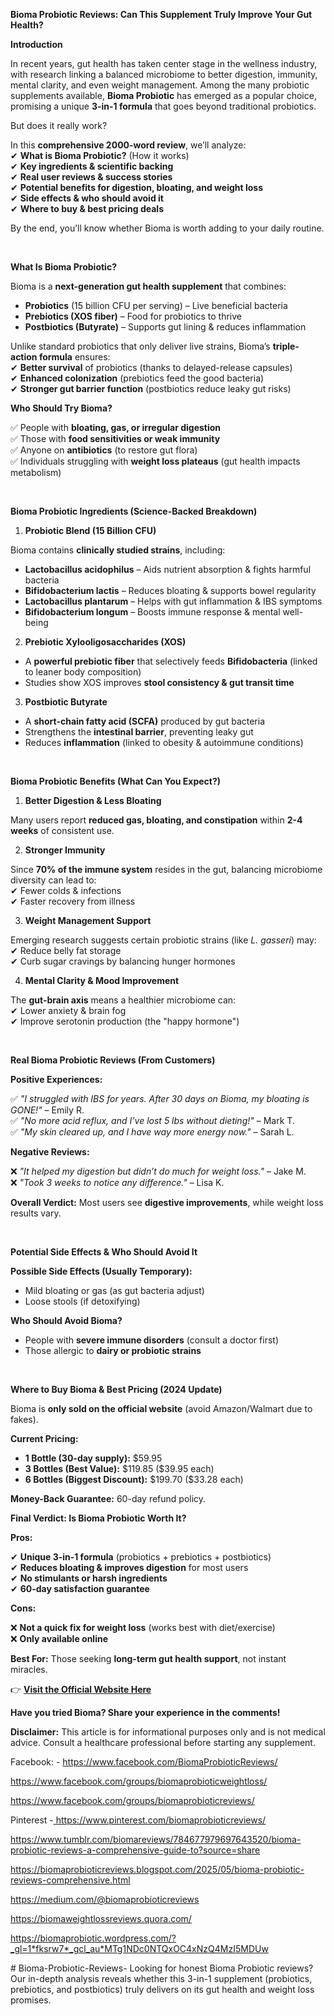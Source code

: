 <p><strong>Bioma Probiotic Reviews: Can This Supplement Truly Improve Your Gut Health?</strong></p>
<p><strong>Introduction</strong></p>
<p>In recent years, gut health has taken center stage in the wellness industry, with research linking a balanced microbiome to better digestion, immunity, mental clarity, and even weight management. Among the many probiotic supplements available, <strong>Bioma Probiotic</strong> has emerged as a popular choice, promising a unique <strong>3-in-1 formula</strong> that goes beyond traditional probiotics.</p>
<p>But does it really work?</p>
<p>In this <strong>comprehensive 2000-word review</strong>, we&rsquo;ll analyze:<br /> ✔ <strong>What is Bioma Probiotic?</strong> (How it works)<br /> ✔ <strong>Key ingredients &amp; scientific backing</strong><br /> ✔ <strong>Real user reviews &amp; success stories</strong><br /> ✔ <strong>Potential benefits for digestion, bloating, and weight loss</strong><br /> ✔ <strong>Side effects &amp; who should avoid it</strong><br /> ✔ <strong>Where to buy &amp; best pricing deals</strong></p>
<p>By the end, you&rsquo;ll know whether Bioma is worth adding to your daily routine.</p>
<p>&nbsp;</p>
<p><strong>What Is Bioma Probiotic?</strong></p>
<p>Bioma is a <strong>next-generation gut health supplement</strong> that combines:</p>
<ul>
<li><strong>Probiotics</strong> (15 billion CFU per serving) &ndash; Live beneficial bacteria</li>
<li><strong>Prebiotics (XOS fiber)</strong> &ndash; Food for probiotics to thrive</li>
<li><strong>Postbiotics (Butyrate)</strong> &ndash; Supports gut lining &amp; reduces inflammation</li>
</ul>
<p>Unlike standard probiotics that only deliver live strains, Bioma&rsquo;s <strong>triple-action formula</strong> ensures:<br /> ✔ <strong>Better survival</strong> of probiotics (thanks to delayed-release capsules)<br /> ✔ <strong>Enhanced colonization</strong> (prebiotics feed the good bacteria)<br /> ✔ <strong>Stronger gut barrier function</strong> (postbiotics reduce leaky gut risks)</p>
<p><strong>Who Should Try Bioma?</strong></p>
<p>✅ People with <strong>bloating, gas, or irregular digestion</strong><br /> ✅ Those with <strong>food sensitivities or weak immunity</strong><br /> ✅ Anyone on <strong>antibiotics</strong> (to restore gut flora)<br /> ✅ Individuals struggling with <strong>weight loss plateaus</strong> (gut health impacts metabolism)</p>
<p>&nbsp;</p>
<p><strong>Bioma Probiotic Ingredients (Science-Backed Breakdown)</strong></p>
<ol>
<li><strong> Probiotic Blend (15 Billion CFU)</strong></li>
</ol>
<p>Bioma contains <strong>clinically studied strains</strong>, including:</p>
<ul>
<li><strong>Lactobacillus acidophilus</strong> &ndash; Aids nutrient absorption &amp; fights harmful bacteria</li>
<li><strong>Bifidobacterium lactis</strong> &ndash; Reduces bloating &amp; supports bowel regularity</li>
<li><strong>Lactobacillus plantarum</strong> &ndash; Helps with gut inflammation &amp; IBS symptoms</li>
<li><strong>Bifidobacterium longum</strong> &ndash; Boosts immune response &amp; mental well-being</li>
</ul>
<ol start="2">
<li><strong> Prebiotic Xylooligosaccharides (XOS)</strong></li>
</ol>
<ul>
<li>A <strong>powerful prebiotic fiber</strong> that selectively feeds <strong>Bifidobacteria</strong> (linked to leaner body composition)</li>
<li>Studies show XOS improves <strong>stool consistency &amp; gut transit time</strong></li>
</ul>
<ol start="3">
<li><strong> Postbiotic Butyrate</strong></li>
</ol>
<ul>
<li>A <strong>short-chain fatty acid (SCFA)</strong> produced by gut bacteria</li>
<li>Strengthens the <strong>intestinal barrier</strong>, preventing leaky gut</li>
<li>Reduces <strong>inflammation</strong> (linked to obesity &amp; autoimmune conditions)</li>
</ul>
<p>&nbsp;</p>
<p><strong>Bioma Probiotic Benefits (What Can You Expect?)</strong></p>
<ol>
<li><strong> Better Digestion &amp; Less Bloating</strong></li>
</ol>
<p>Many users report <strong>reduced gas, bloating, and constipation</strong> within <strong>2-4 weeks</strong> of consistent use.</p>
<ol start="2">
<li><strong> Stronger Immunity</strong></li>
</ol>
<p>Since <strong>70% of the immune system</strong> resides in the gut, balancing microbiome diversity can lead to:<br /> ✔ Fewer colds &amp; infections<br /> ✔ Faster recovery from illness</p>
<ol start="3">
<li><strong> Weight Management Support</strong></li>
</ol>
<p>Emerging research suggests certain probiotic strains (like <em>L. gasseri</em>) may:<br /> ✔ Reduce belly fat storage<br /> ✔ Curb sugar cravings by balancing hunger hormones</p>
<ol start="4">
<li><strong> Mental Clarity &amp; Mood Improvement</strong></li>
</ol>
<p>The <strong>gut-brain axis</strong> means a healthier microbiome can:<br /> ✔ Lower anxiety &amp; brain fog<br /> ✔ Improve serotonin production (the "happy hormone")</p>
<p>&nbsp;</p>
<p><strong>Real Bioma Probiotic Reviews (From Customers)</strong></p>
<p><strong>Positive Experiences:</strong></p>
<p>✅ <em>"I struggled with IBS for years. After 30 days on Bioma, my bloating is GONE!"</em> &ndash; Emily R.<br /> ✅ <em>"No more acid reflux, and I&rsquo;ve lost 5 lbs without dieting!"</em> &ndash; Mark T.<br /> ✅ <em>"My skin cleared up, and I have way more energy now."</em> &ndash; Sarah L.</p>
<p><strong>Negative Reviews:</strong></p>
<p>❌ <em>"It helped my digestion but didn&rsquo;t do much for weight loss."</em> &ndash; Jake M.<br /> ❌ <em>"Took 3 weeks to notice any difference."</em> &ndash; Lisa K.</p>
<p><strong>Overall Verdict:</strong> Most users see <strong>digestive improvements</strong>, while weight loss results vary.</p>
<p>&nbsp;</p>
<p><strong>Potential Side Effects &amp; Who Should Avoid It</strong></p>
<p><strong>Possible Side Effects (Usually Temporary):</strong></p>
<ul>
<li>Mild bloating or gas (as gut bacteria adjust)</li>
<li>Loose stools (if detoxifying)</li>
</ul>
<p><strong>Who Should Avoid Bioma?</strong></p>
<ul>
<li>People with <strong>severe immune disorders</strong> (consult a doctor first)</li>
<li>Those allergic to <strong>dairy or probiotic strains</strong></li>
</ul>
<p>&nbsp;</p>
<p><strong>Where to Buy Bioma &amp; Best Pricing (2024 Update)</strong></p>
<p>Bioma is <strong>only sold on the official website</strong> (avoid Amazon/Walmart due to fakes).</p>
<p><strong>Current Pricing:</strong></p>
<ul>
<li><strong>1 Bottle (30-day supply):</strong> $59.95</li>
<li><strong>3 Bottles (Best Value):</strong> $119.85 ($39.95 each)</li>
<li><strong>6 Bottles (Biggest Discount):</strong> $199.70 ($33.28 each)</li>
</ul>
<p><strong>Money-Back Guarantee:</strong> 60-day refund policy.</p>
<p><strong>Final Verdict: Is Bioma Probiotic Worth It?</strong></p>
<p><strong>Pros:</strong></p>
<p>✔ <strong>Unique 3-in-1 formula</strong> (probiotics + prebiotics + postbiotics)<br /> ✔ <strong>Reduces bloating &amp; improves digestion</strong> for most users<br /> ✔ <strong>No stimulants or harsh ingredients</strong><br /> ✔ <strong>60-day satisfaction guarantee</strong></p>
<p><strong>Cons:</strong></p>
<p>❌ <strong>Not a quick fix for weight loss</strong> (works best with diet/exercise)<br /> ❌ <strong>Only available online</strong></p>
<p><strong>Best For:</strong> Those seeking <strong>long-term gut health support</strong>, not instant miracles.</p>
<p>👉 <strong><a href="https://ketoflu.org/Bioma">Visit the Official Website Here</a></strong></p>
<p><strong>Have you tried Bioma? Share your experience in the comments!</strong></p>
<p><strong>Disclaimer:</strong> This article is for informational purposes only and is not medical advice. Consult a healthcare professional before starting any supplement.</p>
<p>Facebook: - <a href="https://www.facebook.com/BiomaProbioticReviews/">https://www.facebook.com/BiomaProbioticReviews/</a></p>
<p><a href="https://www.facebook.com/groups/biomaprobioticweightloss/">https://www.facebook.com/groups/biomaprobioticweightloss/</a></p>
<p><a href="https://www.facebook.com/groups/biomaprobioticreviews/">https://www.facebook.com/groups/biomaprobioticreviews/</a></p>
<p>Pinterest -<u> <a href="https://www.pinterest.com/biomaprobioticreviews/">https://www.pinterest.com/biomaprobioticreviews/</a></u></p>
<p><u><a href="https://www.tumblr.com/biomareviews/784677979697643520/bioma-probiotic-reviews-a-comprehensive-guide-to?source=share">https://www.tumblr.com/biomareviews/784677979697643520/bioma-probiotic-reviews-a-comprehensive-guide-to?source=share</a></u></p>
<p><u><a href="https://biomaprobioticreviews.blogspot.com/2025/05/bioma-probiotic-reviews-comprehensive.html">https://biomaprobioticreviews.blogspot.com/2025/05/bioma-probiotic-reviews-comprehensive.html</a></u></p>
<p><u><a href="https://medium.com/@biomaprobioticreviews">https://medium.com/@biomaprobioticreviews</a></u></p>
<p><u><a href="https://biomaweightlossreviews.quora.com/">https://biomaweightlossreviews.quora.com/</a></u></p>
<p><u><a href="https://biomaprobiotic.wordpress.com/?_gl=1*fksrw7*_gcl_au*MTg1NDc0NTQxOC4xNzQ4MzI5MDUw">https://biomaprobiotic.wordpress.com/?_gl=1*fksrw7*_gcl_au*MTg1NDc0NTQxOC4xNzQ4MzI5MDUw</a></u></p># Bioma-Probiotic-Reviews-
Looking for honest Bioma Probiotic reviews? Our in-depth analysis reveals whether this 3-in-1 supplement (probiotics, prebiotics, and postbiotics) truly delivers on its gut health and weight loss promises. 
